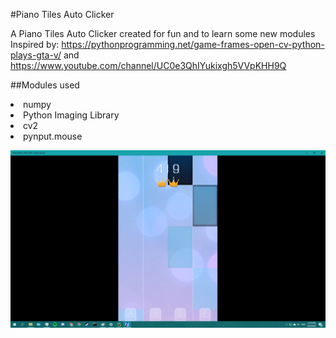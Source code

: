#Piano Tiles Auto Clicker

A Piano Tiles Auto Clicker created for fun and to learn some new modules
Inspired by:
https://pythonprogramming.net/game-frames-open-cv-python-plays-gta-v/
and
https://www.youtube.com/channel/UC0e3QhIYukixgh5VVpKHH9Q

##Modules used
<li>numpy
<li>Python Imaging Library
<li>cv2
<li>pynput.mouse

![alt text](https://github.com/Greccu/OtherProjects/blob/master/Piano%20Tiles%20Auto%20Clicker/image.png)
